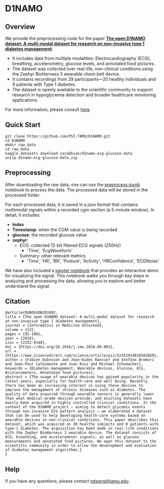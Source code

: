 # D1NAMO

## Overview
We provide the preprocessing code for the paper <b>[The open D1NAMO dataset: A multi-modal dataset for research on non-invasive type 1 diabetes management](https://www.sciencedirect.com/science/article/pii/S2352914818301059)</b>.

* It includes data from multiple modalities: Electrocardiography (ECG), breathing, accelerometry, glucose levels, and annotated food pictures.
* The dataset was collected over real-life, non-clinical conditions using the Zephyr BioHarness 3 wearable chest-belt device.
* It contains recordings from 29 participants—20 healthy individuals and 9 patients with Type 1 diabetes.
* The dataset is openly available to the scientific community to support research in hypoglycemia detection and broader healthcare monitoring applications.
  
For more information, please consult [here](https://www.kaggle.com/datasets/sarabhian/d1namo-ecg-glucose-data).

## Quick Start
```
git clone https://github.com/PSI-TAMU/D1NAMO.git
cd D1NAMO
mkdir raw_data
cd raw_data
kaggle datasets download sarabhian/d1namo-ecg-glucose-data
unzip d1namo-ecg-glucose-data.zip
```

## Preprocessing
After downloading the raw data, one can use the [preprocess.ipynb](./preprocess.ipynb) notebook to process the data. The processed data will be stored in the processed folder.

For each processed data, it is saved in a json format that contains multimodal signals within a recorded cgm section (a 5-minute window). In detail, it includes:
* <b>Index</b>
* <b>Timestamp</b>: when the CGM value is being recorded
* <b>glucose</b>: the recorded glucose value
* <b>zephyr</b>:
    * ECG: collected 12-bit filtered ECG signals (250Hz)
        * 'Time', 'EcgWaveform'
    * Summary: other relevant metrics
        * 'Time', 'HR', 'BR', 'Posture', 'Activity', 'HRConfidence', 'ECGNoise'

We have also included a [jupyter notebook](./visualize.ipynb) that provides an interactive demo for visualizing the signal. This notebook walks you through key steps in analyzing and processing the data, allowing you to explore and better understand the signal.

## Citation
```
@article{DUBOSSON201892,
title = {The open D1NAMO dataset: A multi-modal dataset for research on non-invasive type 1 diabetes management},
journal = {Informatics in Medicine Unlocked},
volume = {13},
pages = {92-100},
year = {2018},
issn = {2352-9148},
doi = {https://doi.org/10.1016/j.imu.2018.09.003},
url = {https://www.sciencedirect.com/science/article/pii/S2352914818301059},
author = {Fabien Dubosson and Jean-Eudes Ranvier and Stefano Bromuri and Jean-Paul Calbimonte and Juan Ruiz and Michael Schumacher},
keywords = {Diabetes management, Wearable devices, Glucose, ECG, Accelerometers, Annotated food pictures},
abstract = {The usage of wearable devices has gained popularity in the latest years, especially for health-care and well being. Recently there has been an increasing interest in using these devices to improve the management of chronic diseases such as diabetes. The quality of data acquired through wearable sensors is generally lower than what medical-grade devices provide, and existing datasets have mainly been acquired in highly controlled clinical conditions. In the context of the D1NAMO project — aiming to detect glycemic events through non-invasive ECG pattern analysis — we elaborated a dataset that can be used to help developing health-care systems based on wearable devices in non-clinical conditions. This paper describes this dataset, which was acquired on 20 healthy subjects and 9 patients with type-1 diabetes. The acquisition has been made in real-life conditions with the Zephyr BioHarness 3 wearable device. The dataset consists of ECG, breathing, and accelerometer signals, as well as glucose measurements and annotated food pictures. We open this dataset to the scientific community in order to allow the development and evaluation of diabetes management algorithms.}
}
```


## Help
If you have any questions, please contact [mtseng@tamu.edu](mailto:rgutier@cse.tamu.edu).

